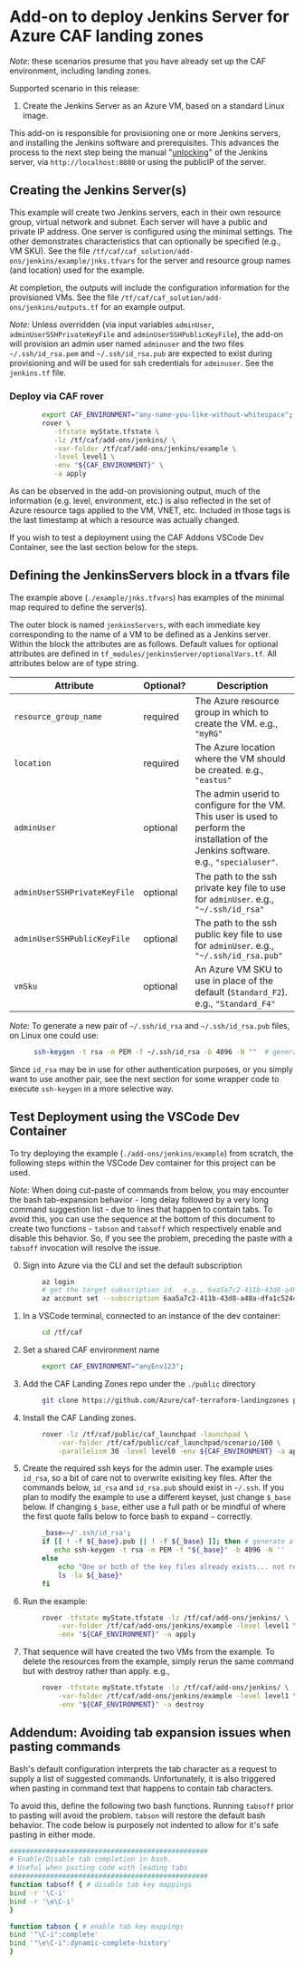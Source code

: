 # Add-on to deploy Jenkins Server for Azure CAF landing zones

*Note:* these scenarios presume that you have already set up the CAF environment, including landing zones.

Supported scenario in this release:

1. Create the Jenkins Server as an Azure VM, based on a standard Linux image.

This add-on is responsible for provisioning one or more Jenkins servers, and installing the Jenkins software and prerequisites.  This advances the process to the next step being the manual "[unlocking](https://www.jenkins.io/doc/book/installing/linux/#unlocking-jenkins)" of the Jenkins server, via `http://localhost:8080` or using the publicIP of the server.

## Creating the Jenkins Server(s)

This example will create two Jenkins servers, each in their own resource group, virtual network and subnet.  Each server will have a public and private IP address.  One server is configured using the minimal settings.  The other demonstrates characteristics that can optionally be specified (e.g., VM SKU).  See the file `/tf/caf/caf_solution/add-ons/jenkins/example/jnks.tfvars` for the server and resource group names (and location) used for the example.

At completion, the outputs will include the configuration information for the provisioned VMs.  See the file `/tf/caf/caf_solution/add-ons/jenkins/outputs.tf` for an example output.

*Note:* Unless overridden (via input variables `adminUser`, `adminUserSSHPrivateKeyFile` and `adminUserSSHPublicKeyFile`), the add-on will provision an admin user named `adminuser` and the two files `~/.ssh/id_rsa.pem` and `~/.ssh/id_rsa.pub` are expected to exist during provisioning and will be used for ssh credentials for `adminuser`.  See the `jenkins.tf` file.

### Deploy via CAF rover

```bash
        export CAF_ENVIRONMENT="any-name-you-like-without-whitespace";
        rover \
           -tfstate myState.tfstate \
           -lz /tf/caf/add-ons/jenkins/ \
           -var-folder /tf/caf/add-ons/jenkins/example \
           -level level1 \
           -env "${CAF_ENVIRONMENT}" \
           -a apply
```

As can be observed in the add-on provisioning output, much of the information (e.g. level, environment, etc.) is also reflected in the set of Azure resource tags applied to the VM, VNET, etc.  Included in those tags is the last timestamp at which a resource was actually changed.

If you wish to test a deployment using the CAF Addons VSCode Dev Container, see the last section below for the steps.

## Defining the JenkinsServers block in a tfvars file

The example above (`./example/jnks.tfvars`) has examples of the minimal map required to define the server(s).

The outer block is named `jenkinsServers`, with each immediate key corresponding to the name of a VM to be defined as a Jenkins server.  Within the block the attributes are as follows.  Default values for optional attributes are defined in `tf_modules/jenkinsServer/optionalVars.tf`.   All attributes below are of type string.

Attribute | Optional? | Description
------ | ------- | ------------
`resource_group_name` | required | The Azure resource group in which to create the VM.  e.g., `"myRG"`
`location` | required | The Azure location where the VM should be created. e.g., `"eastus"`
`adminUser` | optional | The admin userid to configure for the VM. This user is used to perform the installation of the Jenkins software.  e.g., `"specialuser"`.
`adminUserSSHPrivateKeyFile` | optional | The path to the ssh private key file to use for `adminUser`.  e.g., `"~/.ssh/id_rsa"`
`adminUserSSHPublicKeyFile` | optional | The path to the ssh public key file to use for `adminUser`.  e.g., `"~/.ssh/id_rsa.pub"`
`vmSku` | optional | An Azure VM SKU to use in place of the default (`Standard_F2`).  e.g., `"Standard_F4"`

*Note:* To generate a new pair of `~/.ssh/id_rsa` and `~/.ssh/id_rsa.pub` files, on Linux one could use:

```bash
      ssh-keygen -t rsa -m PEM -f ~/.ssh/id_rsa -b 4096 -N ""  # generates the id_rsa and id_rsa.pub files
```
Since `id_rsa` may be in use for other authentication purposes, or you simply want to use another pair, see the next section for some wrapper code to execute `ssh-keygen` in a more selective way. 

## Test Deployment using the VSCode Dev Container

To try deploying the example (`./add-ons/jenkins/example`) from scratch, the following steps within the VSCode Dev container for this project can be used.

*Note:* When doing cut-paste of commands from below, you may encounter the bash tab-expansion behavior - long delay followed by a very long command suggestion list - due to lines that happen to contain tabs.  To avoid this, you can use the sequence at the bottom of this document to create two functions - `tabson` and `tabsoff` which respectively enable and disable this behavior.  So, if you see the problem, preceding the paste with a `tabsoff` invocation will resolve the issue.

0. Sign into Azure via the CLI and set the default subscription
```bash
        az login
        # get the target subscription id.  e.g., 6aa5a7c2-411b-43d8-a48a-dfa1c52442df
        az account set --subscription 6aa5a7c2-411b-43d8-a48a-dfa1c52442df
```
1. In a VSCode terminal, connected to an instance of the dev container:
```bash
        cd /tf/caf
```
2. Set a shared CAF environment name
```bash
        export CAF_ENVIRONMENT="anyEnv123";
```
3. Add the CAF Landing Zones repo under the `./public` directory
```bash
        git clone https://github.com/Azure/caf-terraform-landingzones public
```
4. Install the CAF Landing zones.
```bash
        rover -lz /tf/caf/public/caf_launchpad -launchpad \
            -var-folder /tf/caf/public/caf_launchpad/scenario/100 \
            -parallelism 30 -level level0 -env ${CAF_ENVIRONMENT} -a apply
```
5. Create the required ssh keys for the admin user.  The example uses `id_rsa`, so a bit of care not to overwrite exisiting key files.  After the commands below, `id_rsa` and `id_rsa.pub` should exist in `~/.ssh`.  If you plan to modify the example to use a different keyset, just change `$_base` below.  If changing `$_base`, either use a full path or be mindful of where the first quote falls below to force bash to expand `~` correctly.
```bash 
        _base=~/'.ssh/id_rsa';
        if [[ ! -f ${_base}.pub || ! -f ${_base} ]]; then # generate a new key
           echo ssh-keygen -t rsa -m PEM -f "${_base}" -b 4096 -N ''
        else
            echo "One or both of the key files already exists... not regenerated"
            ls -la ${_base}*
        fi
```
6. Run the example:
```bash    
        rover -tfstate myState.tfstate -lz /tf/caf/add-ons/jenkins/ \
            -var-folder /tf/caf/add-ons/jenkins/example -level level1 \
            -env "${CAF_ENVIRONMENT}" -a apply
```
7. That sequence will have created the two VMs from the example.  To delete the resources from the example, simply rerun the same command but with destroy rather than apply.  e.g.,
```bash    
        rover -tfstate myState.tfstate -lz /tf/caf/add-ons/jenkins/ \
            -var-folder /tf/caf/add-ons/jenkins/example -level level1 \
            -env "${CAF_ENVIRONMENT}" -a destroy
```

## Addendum: Avoiding tab expansion issues when pasting commands

Bash's default configuration interprets the tab character as a request to supply a list of suggested commands.  Unfortunately, it is also triggered when pasting in command text that happens to contain tab characters.

To avoid this, define the following two bash functions.  Running `tabsoff` prior to pasting will avoid the problem.  `tabson` will restore the default bash behavior.   The code below is purposely not indented to allow for it's safe pasting in either mode.

```bash
#################################################
# Enable/Disable tab completion in bash.
# Useful when pasting code with leading tabs
#################################################
function tabsoff { # disable tab key mappings
bind -r '\C-i'
bind -r '\e\C-i'
}

function tabson { # enable tab key mappings
bind '"\C-i":complete'
bind '"\e\C-i":dynamic-complete-history'
}
```
